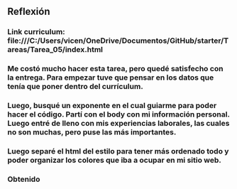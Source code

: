 ## Reflexión
### Link curriculum: file:///C:/Users/vicen/OneDrive/Documentos/GitHub/starter/Tareas/Tarea_05/index.html
### Me costó mucho hacer esta tarea, pero quedé satisfecho con la entrega. Para empezar tuve que pensar en los datos que tenía que poner dentro del currículum.
### Luego, busqué un exponente en el cual guiarme para poder hacer el código. Partí con el body con mi información personal. Luego entré de lleno con mis experiencias laborales, las cuales no son muchas, pero puse las más importantes. 
### Luego separé el html del estilo para tener más ordenado todo y poder organizar los colores que iba a ocupar en mi sitio web.
### Obtenido  